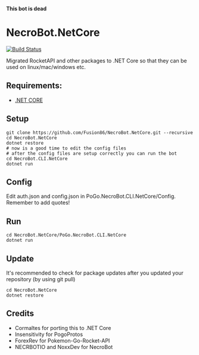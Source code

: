 **This bot is dead**

# NecroBot.NetCore

[![Build Status](https://travis-ci.org/Fusion86/NecroBot.NetCore.svg?branch=master)](https://travis-ci.org/Fusion86/NecroBot.NetCore)

Migrated RocketAPI and other packages to .NET Core so that they can be used on linux/mac/windows etc.

## Requirements:
- [.NET CORE](https://www.microsoft.com/net/core)

## Setup
```
git clone https://github.com/Fusion86/NecroBot.NetCore.git --recursive
cd NecroBot.NetCore
dotnet restore
# now is a good time to edit the config files
# after the config files are setup correctly you can run the bot
cd NecroBot.CLI.NetCore
dotnet run
```

## Config
Edit auth.json and config.json in PoGo.NecroBot.CLI.NetCore/Config. Remember to add quotes!

## Run
```
cd NecroBot.NetCore/PoGo.NecroBot.CLI.NetCore
dotnet run
```

## Update
It's recommended to check for package updates after you updated your repository (by using git pull)
```
cd NecroBot.NetCore
dotnet restore
```

## Credits
- Cormaltes for porting this to .NET Core
- Insensitivity for PogoProtos
- ForexRev for Pokemon-Go-Rocket-API
- NECRBOTIO and NoxxDev for NecroBot

